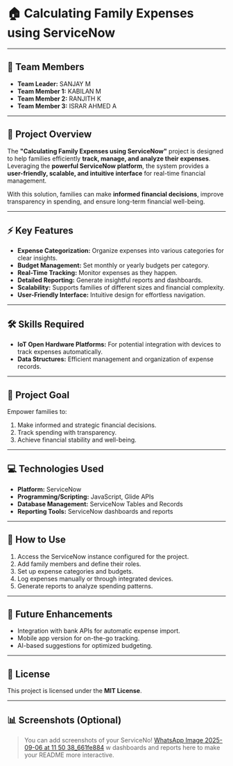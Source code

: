 # 🏠 Calculating Family Expenses using ServiceNow

---

## 👥 Team Members
- **Team Leader:** SANJAY M  
- **Team Member 1:** KABILAN M  
- **Team Member 2:** RANJITH K  
- **Team Member 3:** ISRAR AHMED A  

---

## 📌 Project Overview
The **"Calculating Family Expenses using ServiceNow"** project is designed to help families efficiently **track, manage, and analyze their expenses**. Leveraging the **powerful ServiceNow platform**, the system provides a **user-friendly, scalable, and intuitive interface** for real-time financial management.  

With this solution, families can make **informed financial decisions**, improve transparency in spending, and ensure long-term financial well-being.

---

## ⚡ Key Features
- **Expense Categorization:** Organize expenses into various categories for clear insights.  
- **Budget Management:** Set monthly or yearly budgets per category.  
- **Real-Time Tracking:** Monitor expenses as they happen.  
- **Detailed Reporting:** Generate insightful reports and dashboards.  
- **Scalability:** Supports families of different sizes and financial complexity.  
- **User-Friendly Interface:** Intuitive design for effortless navigation.  

---

## 🛠 Skills Required
- **IoT Open Hardware Platforms:** For potential integration with devices to track expenses automatically.  
- **Data Structures:** Efficient management and organization of expense records.  

---

## 🎯 Project Goal
Empower families to:  
1. Make informed and strategic financial decisions.  
2. Track spending with transparency.  
3. Achieve financial stability and well-being.  

---

## 💻 Technologies Used
- **Platform:** ServiceNow  
- **Programming/Scripting:** JavaScript, Glide APIs  
- **Database Management:** ServiceNow Tables and Records  
- **Reporting Tools:** ServiceNow dashboards and reports  

---

## 🚀 How to Use
1. Access the ServiceNow instance configured for the project.  
2. Add family members and define their roles.  
3. Set up expense categories and budgets.  
4. Log expenses manually or through integrated devices.  
5. Generate reports to analyze spending patterns.  

---

## 🔮 Future Enhancements
- Integration with bank APIs for automatic expense import.  
- Mobile app version for on-the-go tracking.  
- AI-based suggestions for optimized budgeting.  

---

## 📄 License
This project is licensed under the **MIT License**.

---

## 📊 Screenshots (Optional)
> You can add screenshots of your ServiceNo!
[WhatsApp Image 2025-09-06 at 11 50 38_661fe884](https://github.com/user-attachments/assets/6ec23656-ab24-4f76-8072-64529b09f658)
w dashboards and reports here to make your README more interactive.


